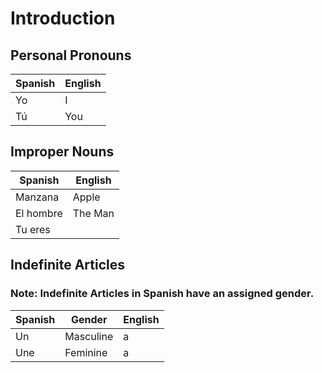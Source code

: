 # Introduction

## Personal Pronouns

| Spanish | English |
| ------- | ------- |
| Yo | I |
| Tú | You |

## Improper Nouns

| Spanish | English |
| ------- | ------- |
| Manzana | Apple |
| El hombre | The Man |
| Tu eres | 

## Indefinite Articles
### Note: Indefinite Articles in Spanish have an assigned gender.

| Spanish | Gender | English |
| ------- | ------- | ------- |
| Un | Masculine | a |
| Une | Feminine | a |
